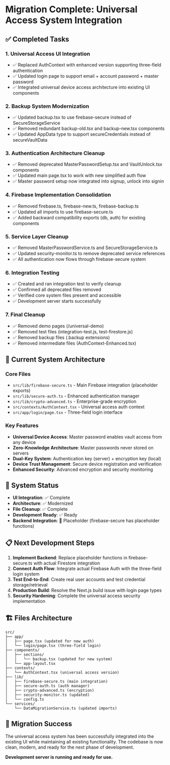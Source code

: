 # Migration Complete: Universal Access System Integration

## ✅ Completed Tasks

### 1. Universal Access UI Integration
- ✅ Replaced AuthContext with enhanced version supporting three-field authentication
- ✅ Updated login page to support email + account password + master password
- ✅ Integrated universal device access architecture into existing UI components

### 2. Backup System Modernization  
- ✅ Updated backup.tsx to use firebase-secure instead of SecureStorageService
- ✅ Removed redundant backup-old.tsx and backup-new.tsx components
- ✅ Updated AppData type to support secureCredentials instead of secureVaultData

### 3. Authentication Architecture Cleanup
- ✅ Removed deprecated MasterPasswordSetup.tsx and VaultUnlock.tsx components
- ✅ Updated main page.tsx to work with new simplified auth flow
- ✅ Master password setup now integrated into signup, unlock into signin

### 4. Firebase Implementation Consolidation
- ✅ Removed firebase.ts, firebase-new.ts, firebase-backup.ts
- ✅ Updated all imports to use firebase-secure.ts
- ✅ Added backward compatibility exports (db, auth) for existing components

### 5. Service Layer Cleanup
- ✅ Removed MasterPasswordService.ts and SecureStorageService.ts
- ✅ Updated security-monitor.ts to remove deprecated service references
- ✅ All authentication now flows through firebase-secure system

### 6. Integration Testing
- ✅ Created and ran integration test to verify cleanup
- ✅ Confirmed all deprecated files removed
- ✅ Verified core system files present and accessible
- ✅ Development server starts successfully

### 7. Final Cleanup
- ✅ Removed demo pages (/universal-demo)
- ✅ Removed test files (integration-test.js, test-firestore.js)
- ✅ Removed backup files (.backup extensions)
- ✅ Removed intermediate files (AuthContext-Enhanced.tsx)

## 🔧 Current System Architecture

### Core Files
- `src/lib/firebase-secure.ts` - Main Firebase integration (placeholder exports)
- `src/lib/secure-auth.ts` - Enhanced authentication manager
- `src/lib/crypto-advanced.ts` - Enterprise-grade encryption
- `src/contexts/AuthContext.tsx` - Universal access auth context
- `src/app/login/page.tsx` - Three-field login interface

### Key Features
- **Universal Device Access**: Master password enables vault access from any device
- **Zero-Knowledge Architecture**: Master passwords never stored on servers
- **Dual-Key System**: Authentication key (server) + encryption key (local)
- **Device Trust Management**: Secure device registration and verification
- **Enhanced Security**: Advanced encryption and security monitoring

## 🚀 System Status

- **UI Integration**: ✅ Complete
- **Architecture**: ✅ Modernized
- **File Cleanup**: ✅ Complete
- **Development Ready**: ✅ Ready
- **Backend Integration**: 🔄 Placeholder (firebase-secure has placeholder functions)

## 📋 Next Development Steps

1. **Implement Backend**: Replace placeholder functions in firebase-secure.ts with actual Firestore integration
2. **Connect Auth Flow**: Integrate actual Firebase Auth with the three-field login system
3. **Test End-to-End**: Create real user accounts and test credential storage/retrieval
4. **Production Build**: Resolve the Next.js build issue with login page types
5. **Security Hardening**: Complete the universal access security implementation

## 🏗️ Files Architecture

```
src/
├── app/
│   ├── page.tsx (updated for new auth)
│   └── login/page.tsx (three-field login)
├── components/
│   ├── sections/
│   │   └── backup.tsx (updated for new system)
│   └── app-layout.tsx
├── contexts/
│   └── AuthContext.tsx (universal access version)
├── lib/
│   ├── firebase-secure.ts (main integration)
│   ├── secure-auth.ts (auth manager)
│   ├── crypto-advanced.ts (encryption)
│   ├── security-monitor.ts (updated)
│   └── config.ts
└── services/
    └── DataMigrationService.ts (updated imports)
```

## 🎯 Migration Success

The universal access system has been successfully integrated into the existing UI while maintaining all existing functionality. The codebase is now clean, modern, and ready for the next phase of development.

**Development server is running and ready for use.**
